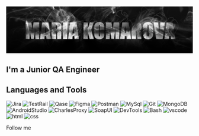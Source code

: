 ![Header](https://github.com/komarovamd/komarovamd/blob/main/assets/1.jpg?raw=true)

## I'm a Junior QA Engineer 

## Languages and Tools
![Jira](https://img.shields.io/badge/Jira-black?style=for-the-badge&logo=Jira&logoColor=blue&color=000000
)
![TestRail](https://img.shields.io/badge/Testrail-black?style=for-the-badge&logo=testrail&logoColor=green&color=000000
)
![Qase](https://img.shields.io/badge/Qase-black?style=for-the-badge&logo=qase&logoColor=blue&color=000000
)
![Figma](https://img.shields.io/badge/Figma-black?style=for-the-badge&logo=figma&logoColor=red&color=000000
)
![Postman](https://img.shields.io/badge/Postman-black?style=for-the-badge&logo=postman&logoColor=orange&color=000000
)
![MySql](https://img.shields.io/badge/Mysql-black?style=for-the-badge&logo=mysql&logoColor=lightblue&color=000000
)
![Git](https://img.shields.io/badge/Git-black?style=for-the-badge&logo=git&logoColor=orange&color=000000
)
![MongoDB](https://img.shields.io/badge/mongodb-black?style=for-the-badge&logo=mongodb&logoColor=green&color=000000
)
![AndroidStudio](https://img.shields.io/badge/Androidstudio-black?style=for-the-badge&logo=androidstudio&logoColor=green&color=000000)
![CharlesProxy](https://img.shields.io/badge/CharlesProxy-black?style=for-the-badge&logo=charles&logoColor=lightblue&color=000000
)
![SoapUI](https://img.shields.io/badge/soapui-black?style=for-the-badge&logo=soapui&logoColor=orange&color=000000
)
![DevTools](https://img.shields.io/badge/Devtools-black?style=for-the-badge&logo=devtools&logoColor=red&color=000000
)
![Bash](https://img.shields.io/badge/bash-black?style=for-the-badge&logo=bash&logoColor=white&color=000000
)
![vscode](https://img.shields.io/badge/vscode-black?style=for-the-badge&logo=code&logoColor=blue&color=000000
)
![html](https://img.shields.io/badge/html-black?style=for-the-badge&logo=html&logoColor=blue&color=000000
)
![css](https://img.shields.io/badge/css-black?style=for-the-badge&logo=css&logoColor=purple&color=000000
)


Follow me